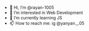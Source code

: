 - 👋 Hi, I’m @rayan-1005
- 👀 I’m interested in Web Development 
- 🌱 I’m currently learning JS
- 📫 How to reach me: ig @yanyan._.05

<!---
rayan-1005/rayan-1005 is a ✨ special ✨ repository because its `README.md` (this file) appears on your GitHub profile.
You can click the Preview link to take a look at your changes.
--->
